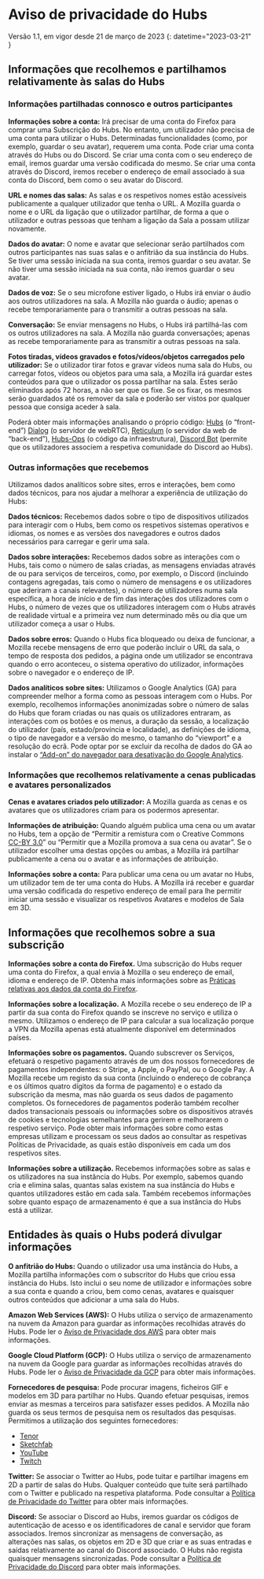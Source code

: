 ﻿# Aviso de privacidade do Hubs
Versão 1.1, em vigor desde 21 de março de 2023
{: datetime="2023-03-21" }

## Informações que recolhemos e partilhamos relativamente às salas do Hubs

### Informações partilhadas connosco e outros participantes
__Informações sobre a conta:__ Irá precisar de uma conta do Firefox para comprar uma Subscrição do Hubs. No entanto, um utilizador não precisa de uma conta para utilizar o Hubs. Determinadas funcionalidades (como, por exemplo, guardar o seu avatar), requerem uma conta. Pode criar uma conta através do Hubs ou do Discord. Se criar uma conta com o seu endereço de email, iremos guardar uma versão codificada do mesmo. Se criar uma conta através do Discord, iremos receber o endereço de email associado à sua conta do Discord, bem como o seu avatar do Discord.

__URL e nomes das salas:__ As salas e os respetivos nomes estão acessíveis publicamente a qualquer utilizador que tenha o URL. A Mozilla guarda o nome e o URL da ligação que o utilizador partilhar, de forma a que o utilizador e outras pessoas que tenham a ligação da Sala a possam utilizar novamente.

__Dados do avatar:__ O nome e avatar que selecionar serão partilhados com outros participantes nas suas salas e o anfitrião da sua instância do Hubs. Se tiver uma sessão iniciada na sua conta, iremos guardar o seu avatar. Se não tiver uma sessão iniciada na sua conta, não iremos guardar o seu avatar.

__Dados de voz:__ Se o seu microfone estiver ligado, o Hubs irá enviar o áudio aos outros utilizadores na sala. A Mozilla não guarda o áudio; apenas o recebe temporariamente para o transmitir a outras pessoas na sala.

__Conversação:__ Se enviar mensagens no Hubs, o Hubs irá partilhá-las com os outros utilizadores na sala. A Mozilla não guarda conversações; apenas as recebe temporariamente para as transmitir a outras pessoas na sala.

__Fotos tiradas, vídeos gravados e fotos/vídeos/objetos carregados pelo utilizador:__ Se o utilizador tirar fotos e gravar vídeos numa sala do Hubs, ou carregar fotos, vídeos ou objetos para uma sala, a Mozilla irá guardar estes conteúdos para que o utilizador os possa partilhar na sala. Estes serão eliminados após 72 horas, a não ser que os fixe. Se os fixar, os mesmos serão guardados até os remover da sala e poderão ser vistos por qualquer pessoa que consiga aceder à sala.

Poderá obter mais informações analisando o próprio código: [Hubs](https://github.com/mozilla/hubs) (o “front-end”) [Dialog](https://github.com/mozilla/dialog/) (o servidor de webRTC), [Reticulum](https://github.com/mozilla/reticulum) (o servidor da web de “back-end”), [Hubs-Ops](https://github.com/mozilla/hubs-ops) (o código da infraestrutura), [Discord Bot](https://github.com/MozillaReality/hubs-discord-bot) (permite que os utilizadores associem a respetiva comunidade do Discord ao Hubs).

### Outras informações que recebemos
Utilizamos dados analíticos sobre sites, erros e interações, bem como dados técnicos, para nos ajudar a melhorar a experiência de utilização do Hubs:

__Dados técnicos:__ Recebemos dados sobre o tipo de dispositivos utilizados para interagir com o Hubs, bem como os respetivos sistemas operativos e idiomas, os nomes e as versões dos navegadores e outros dados necessários para carregar e gerir uma sala. 

__Dados sobre interações:__ Recebemos dados sobre as interações com o Hubs, tais como o número de salas criadas, as mensagens enviadas através de ou para serviços de terceiros, como, por exemplo, o Discord (incluindo contagens agregadas, tais como o número de mensagens e os utilizadores que aderiram a canais relevantes), o número de utilizadores numa sala específica, a hora de início e de fim das interações dos utilizadores com o Hubs, o número de vezes que os utilizadores interagem com o Hubs através de realidade virtual e a primeira vez num determinado mês ou dia que um utilizador começa a usar o Hubs. 

__Dados sobre erros:__ Quando o Hubs fica bloqueado ou deixa de funcionar, a Mozilla recebe mensagens de erro que poderão incluir o URL da sala, o tempo de resposta dos pedidos, a página onde um utilizador se encontrava quando o erro aconteceu, o sistema operativo do utilizador, informações sobre o navegador e o endereço de IP.

__Dados analíticos sobre sites:__ Utilizamos o Google Analytics (GA) para compreender melhor a forma como as pessoas interagem com o Hubs. Por exemplo, recolhemos informações anonimizadas sobre o número de salas do Hubs que foram criadas ou nas quais os utilizadores entraram, as interações com os botões e os menus, a duração da sessão, a localização do utilizador (país, estado/província e localidade), as definições de idioma, o tipo de navegador e a versão do mesmo, o tamanho do “viewport” e a resolução do ecrã. Pode optar por se excluir da recolha de dados do GA ao instalar o [“Add-on” do navegador para desativação do Google Analytics](https://tools.google.com/dlpage/gaoptout).

### Informações que recolhemos relativamente a cenas publicadas e avatares personalizados
__Cenas e avatares criados pelo utilizador:__ A Mozilla guarda as cenas e os avatares que os utilizadores criam para os podermos apresentar.

__Informações de atribuição:__ Quando alguém publica uma cena ou um avatar no Hubs, tem a opção de “Permitir a remistura com o Creative Commons [CC-BY 3.0](https://creativecommons.org/licenses/by/3.0/)” ou “Permitir que a Mozilla promova a sua cena ou avatar”. Se o utilizador escolher uma destas opções ou ambas, a Mozilla irá partilhar publicamente a cena ou o avatar e as informações de atribuição.

__Informações sobre a conta:__ Para publicar uma cena ou um avatar no Hubs, um utilizador tem de ter uma conta do Hubs. A Mozilla irá receber e guardar uma versão codificada do respetivo endereço de email para lhe permitir iniciar uma sessão e visualizar os respetivos Avatares e modelos de Sala em 3D.

## Informações que recolhemos sobre a sua subscrição
__Informações sobre a conta do Firefox.__ Uma subscrição do Hubs requer uma conta do Firefox, a qual envia à Mozilla o seu endereço de email, idioma e endereço de IP. Obtenha mais informações sobre as [Práticas relativas aos dados da conta do Firefox](https://www.mozilla.org/privacy/firefox/#firefox-accounts-join-firefox).

__Informações sobre a localização.__ A Mozilla recebe o seu endereço de IP a partir da sua conta do Firefox quando se inscreve no serviço e utiliza o mesmo. Utilizamos o endereço de IP para calcular a sua localização porque a VPN da Mozilla apenas está atualmente disponível em determinados países.

__Informações sobre os pagamentos.__ Quando subscrever os Serviços, efetuará o respetivo pagamento através de um dos nossos fornecedores de pagamentos independentes: o Stripe, a Apple, o PayPal, ou o Google Pay. A Mozilla recebe um registo da sua conta (incluindo o endereço de cobrança e os últimos quatro dígitos da forma de pagamento) e o estado da subscrição da mesma, mas não guarda os seus dados de pagamento completos. Os fornecedores de pagamentos poderão também recolher dados transacionais pessoais ou informações sobre os dispositivos através de cookies e tecnologias semelhantes para gerirem e melhorarem o respetivo serviço. Pode obter mais informações sobre como estas empresas utilizam e processam os seus dados ao consultar as respetivas Políticas de Privacidade, as quais estão disponíveis em cada um dos respetivos sites.

__Informações sobre a utilização.__ Recebemos informações sobre as salas e os utilizadores na sua instância do Hubs. Por exemplo, sabemos quando cria e elimina salas, quantas salas existem na sua instância do Hubs e quantos utilizadores estão em cada sala. Também recebemos informações sobre quanto espaço de armazenamento é que a sua instância do Hubs está a utilizar. 

## Entidades às quais o Hubs poderá divulgar informações
__O anfitrião do Hubs:__ Quando o utilizador usa uma instância do Hubs, a Mozilla partilha informações com o subscritor do Hubs que criou essa instância do Hubs. Isto inclui o seu nome de utilizador e informações sobre a sua conta e quando a criou, bem como cenas, avatares e quaisquer outros conteúdos que adicionar a uma sala do Hubs.  

__Amazon Web Services (AWS):__ O Hubs utiliza o serviço de armazenamento na nuvem da Amazon para guardar as informações recolhidas através do Hubs. Pode ler o [Aviso de Privacidade dos AWS](https://aws.amazon.com/privacy/) para obter mais informações.

__Google Cloud Platform (GCP):__ O Hubs utiliza o serviço de armazenamento na nuvem da Google para guardar as informações recolhidas através do Hubs. Pode ler o [Aviso de Privacidade da GCP](https://cloud.google.com/terms/cloud-privacy-notice) para obter mais informações.

__Fornecedores de pesquisa:__ Pode procurar imagens, ficheiros GIF e modelos em 3D para partilhar no Hubs. Quando efetuar pesquisas, iremos enviar as mesmas a terceiros para satisfazer esses pedidos. A Mozilla não guarda os seus termos de pesquisa nem os resultados das pesquisas. Permitimos a utilização dos seguintes fornecedores:
* [Tenor](https://tenor.com/legal-privacy)
* [Sketchfab](https://sketchfab.com/privacy)
* [YouTube](https://policies.google.com/privacy)
* [Twitch](https://www.twitch.tv/p/legal/privacy-policy/)

__Twitter:__ Se associar o Twitter ao Hubs, pode tuitar e partilhar imagens em 2D a partir de salas do Hubs. Qualquer conteúdo que tuite será partilhado com o Twitter e publicado na respetiva plataforma. Pode consultar a [Política de Privacidade do Twitter](https://twitter.com/en/privacy) para obter mais informações.

__Discord:__ Se associar o Discord ao Hubs, iremos guardar os códigos de autenticação de acesso e os identificadores de canal e servidor que foram associados. Iremos sincronizar as mensagens de conversação, as alterações nas salas, os objetos em 2D e 3D que criar e as suas entradas e saídas relativamente ao canal do Discord associado. O Hubs não regista quaisquer mensagens sincronizadas. Pode consultar a [Política de Privacidade do Discord](https://discordapp.com/privacy) para obter mais informações.
